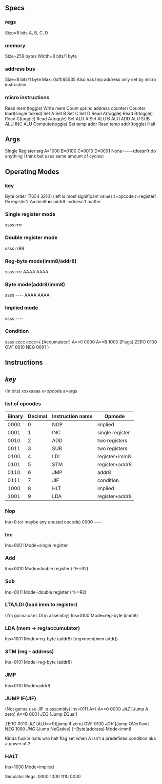 ## Specs
### regs
Size=8 bits
A, B, C, D
### memory
Size=256 bytes
Width=8 bits/1 byte

### address bus
Size=8 bits/1 byte
Max: 0xff/65535
Also has tmp address only set by micro instruction

### micro instructions
Read mem(toggle)
Write mem
Count up(inc address counter)
Counter load(single ticked)
Set A
Set B
Set C
Set D
Read A(toggle)
Read B(toggle)
Read C(toggle)
Read A(toggle)
Set ALU A
Set ALU B
ALU ADD
ALU SUB
ALU INC
ALU Compute(toggle)
Set temp addr
Read temp addr(toggle)
Halt

## Args

Single Register arg
A=1000
B=0100
C=0010
D=0001
None=----(doesn't do anything I think but uses same amount of cycles)


## Operating Modes
### **key**
Byte order
\[7654 3210] (left is most significant value)
s=opcode
r=register1
R=register2
A=imm8 **or** addr8
-=doesn't matter

### Single register mode
ssss rrrr

### Double register mode
ssss rrRR

### Reg-byte mode(imm8/addr8)
ssss rrrr
AAAA AAAA

### Byte mode(addr8/imm8)
ssss ----
AAAA AAAA

### Implied mode
ssss ----

### Condition
ssss cccc
cccc={
\[Accumulator]
A\==0 0000
A\==B 1000
\[Flags]
ZERO 0100
OVF   0010
NEG   0001
}

## Instructions

## ***key***
(In bits)
xxxxaaaa
x=opcode
a=args

### list of opcodes

| Binary | Decimal | Instruction name | Opmode          |
| ------ | ------- | ---------------- | --------------- |
| 0000   | 0       | NOP              | implied         |
| 0001   | 1       | INC              | single register |
| 0010   | 2       | ADD              | two registers   |
| 0011   | 3       | SUB              | two registers   |
| 0100   | 4       | LDI              | register+imm8   |
| 0101   | 5       | STM              | register+addr8  |
| 0110   | 6       | JMP              | addr8           |
| 0111   | 7       | JIF              | condition       |
| 1000   | 8       | HLT              | implied         |
| 1001   | 9       | LDA              | register+addr8  |


### Nop
Ins=0 (or maybe any unused opcode)
0000 ----

### Inc
Ins=0001
Mode=single register

### Add
Ins=0010
Mode=double register
(r1+=R2)

### Sub
Ins=0011
Mode=double register
(r1-=R2)

### LTA/LDI (load imm to register)
(I'm gonna use LDI in assembly)
Ins=0100
Mode=reg-byte (imm8)

### LDA (mem -> reg/accumulator)
Ins=1001
Mode=reg-byte (addr8)
(reg=mem\[imm addr])

### STM (reg - address)
Ins=0101
Mode=reg-byte (addr8)

### JMP
Ins=0110
Mode=addr8

### JUMP IF(JIF)
(Not gonna use JIF in assembly)
Ins=0111
A={
A\==0 0000 *JAZ* \[Jump A zero]
A\==B 0001 *JEQ* \[Jump EQual]

ZERO 0010 *JIZ* (ALU\==0)\[jump if zero]
OVF   0100 *JOV* \[Jump OVerflow]
NEG   1000 *JNG* \[Jump NeGative]
}+Byte(address)
Mode=imm8

Kinda fuckin halts w/o halt flag set when A isn't a predefined condition aka a power of 2

### HALT
Ins=1000
Mode=implied




Simulator
Regs: 0000 1000 1110 0000